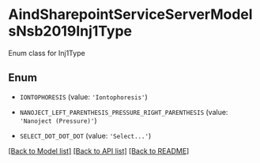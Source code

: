 # AindSharepointServiceServerModelsNsb2019Inj1Type

Enum class for Inj1Type

## Enum

* `IONTOPHORESIS` (value: `'Iontophoresis'`)

* `NANOJECT_LEFT_PARENTHESIS_PRESSURE_RIGHT_PARENTHESIS` (value: `'Nanoject (Pressure)'`)

* `SELECT_DOT_DOT_DOT` (value: `'Select...'`)

[[Back to Model list]](../README.md#documentation-for-models) [[Back to API list]](../README.md#documentation-for-api-endpoints) [[Back to README]](../README.md)


